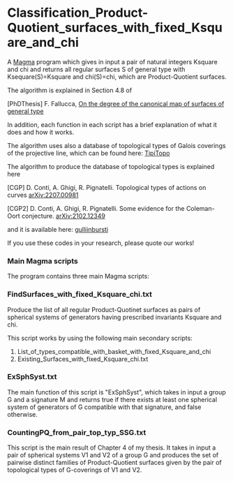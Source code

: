# Classification_Product-Quotient_surfaces_with_fixed_Ksquare_and_chi

A [Magma](http://magma.maths.usyd.edu.au/magma/) program which gives in input a pair of natural integers Ksquare and chi and returns all regular surfaces S of general type with Ksequare(S)=Ksquare and chi(S)=chi, which are Product-Quotient surfaces.

The algorithm is explained in Section 4.8 of 

[PhDThesis] F. Fallucca, [On the degree of the canonical map of surfaces of general type](https://fefe9696.github.io/federico.fallucca.github.io/Files/PhDThesis.pdf)

In addition, each function in each script has a brief explanation of what it does and how it works. 

The algorithm uses also a database of topological types of Galois coverings of the projective line, which can be found here: [TipiTopo](https://mate.unipv.it/ghigi/tipitopo/)

The algorithm to produce the database of topological types is explained here

[CGP] D. Conti, A. Ghigi, R. Pignatelli. Topological types of actions on curves [arXiv:2207.00981](http://arxiv.org/abs/2207.00981)

[CGP2] D. Conti, A. Ghigi, R. Pignatelli. Some evidence for the Coleman-Oort conjecture. [arXiv:2102.12349](http://arxiv.org/abs/2102.12349)

and it is available here: [gulliinbursti](https://github.com/diego-conti/gullinbursti)

If you use these codes in your research, please quote our works!

### Main Magma scripts
The program contains three main Magma scripts:

### FindSurfaces_with_fixed_Ksquare_chi.txt
Produce the list of all regular Product-Quotinet surfaces as pairs of spherical systems of generators having prescribed invariants Ksquare and chi. 

This script works by using the following main secondary scripts:
1. List_of_types_compatible_with_basket_with_fixed_Ksquare_and_chi <!--It produces a list, for given Ksquare and chi, of all possible baskets and for each basket all possible signatures. The list produced as is passed to the next script.-->
2. Existing_Surfaces_with_fixed_Ksquare_chi.txt <!--For given Ksquare and chi, it produces a list of triples (basket, pairoftypes, group) such that
   a) basket is compatible with Ksquare and chi;
   b) the signatures pairoftypes are compatible with the basket;
   c) group has order (K^2+k)/(2*Theta_1*Theta_2) (see Prop. 4.6.4.b) and it admits at least one pair of spherical systems of generators        that are compatible with pairoftypes and give Prodcut-Quotient surfaces whose quotient model has basket as basket of singularities.
In this way, each Product-Quotient surface S of the family given by the pair of spherical systems of generators has Ksquare(S)=Ksquare and chi(S)=chi (see Prop. 4.6.4)-->

<!--The main function "FindSurfaces_with_Fixed_Ksquare_chi" of the script takes in input a list of triples (basket, pairoftypes, group) and returns all families of regular Product-Quotinet surfaces as pairs of spherical systems of generators of group which are comapatible with the pair of signatures pairoftypes, and whose quotient model has basket as basket of singularities. -->

### ExSphSyst.txt
The main function of this script is "ExSphSyst", which takes in input a group G and a signature M and returns true if there exists at least one spherical system of generators of G compatible with that signature, and false otherwise. 

### CountingPQ_from_pair_top_typ_SSG.txt
This script is the main result of Chapter 4 of my thesis. It takes in input a pair of spherical systems V1 and V2 of a group G
and produces the set of pairwise distinct families of Product-Quotient surfaces given by the pair of topological types of G-coverings of V1 and V2. 

